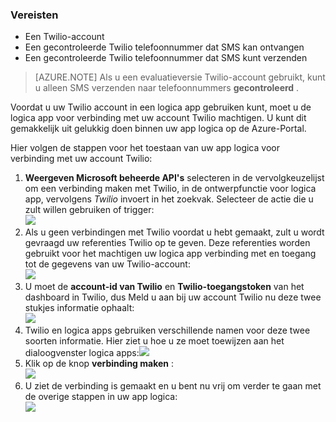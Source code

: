 ### <a name="prerequisites"></a>Vereisten
- Een Twilio-account
- Een gecontroleerde Twilio telefoonnummer dat SMS kan ontvangen
- Een gecontroleerde Twilio telefoonnummer dat SMS kunt verzenden

>[AZURE.NOTE] Als u een evaluatieversie Twilio-account gebruikt, kunt u alleen SMS verzenden naar telefoonnummers **gecontroleerd** .  

Voordat u uw Twilio account in een logica app gebruiken kunt, moet u de logica app voor verbinding met uw account Twilio machtigen. U kunt dit gemakkelijk uit gelukkig doen binnen uw app logica op de Azure-Portal. 

Hier volgen de stappen voor het toestaan van uw app logica voor verbinding met uw account Twilio:

1. **Weergeven Microsoft beheerde API's** selecteren in de vervolgkeuzelijst om een verbinding maken met Twilio, in de ontwerpfunctie voor logica app, vervolgens *Twilio* invoert in het zoekvak. Selecteer de actie die u zult willen gebruiken of trigger:  
  ![](./media/connectors-create-api-twilio/twilio-0.png)
2. Als u geen verbindingen met Twilio voordat u hebt gemaakt, zult u wordt gevraagd uw referenties Twilio op te geven. Deze referenties worden gebruikt voor het machtigen uw logica app verbinding met en toegang tot de gegevens van uw Twilio-account:  
  ![](./media/connectors-create-api-twilio/twilio-1.png)  
3. U moet de **account-id van Twilio** en **Twilio-toegangstoken** van het dashboard in Twilio, dus Meld u aan bij uw account Twilio nu deze twee stukjes informatie ophaalt:  
  ![](./media/connectors-create-api-twilio/twilio-2.png)  
4. Twilio en logica apps gebruiken verschillende namen voor deze twee soorten informatie. Hier ziet u hoe u ze moet toewijzen aan het dialoogvenster logica apps:![](./media/connectors-create-api-twilio/twilio-3.png)  
5. Klik op de knop **verbinding maken** :  
  ![](./media/connectors-create-api-twilio/twilio-4.png)
6. U ziet de verbinding is gemaakt en u bent nu vrij om verder te gaan met de overige stappen in uw app logica:  
  ![](./media/connectors-create-api-twilio/twilio-5.png)